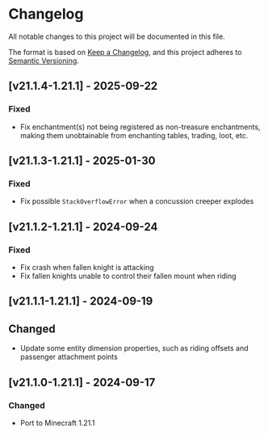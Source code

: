 # Changelog

All notable changes to this project will be documented in this file.

The format is based on [Keep a Changelog](https://keepachangelog.com/en/1.0.0/),
and this project adheres to [Semantic Versioning](https://semver.org/spec/v2.0.0.html).

## [v21.1.4-1.21.1] - 2025-09-22

### Fixed

- Fix enchantment(s) not being registered as non-treasure enchantments, making them unobtainable from enchanting tables,
  trading, loot, etc.

## [v21.1.3-1.21.1] - 2025-01-30

### Fixed

- Fix possible `StackOverflowError` when a concussion creeper explodes

## [v21.1.2-1.21.1] - 2024-09-24

### Fixed

- Fix crash when fallen knight is attacking
- Fix fallen knights unable to control their fallen mount when riding

## [v21.1.1-1.21.1] - 2024-09-19

## Changed

- Update some entity dimension properties, such as riding offsets and passenger attachment points

## [v21.1.0-1.21.1] - 2024-09-17

### Changed

- Port to Minecraft 1.21.1
